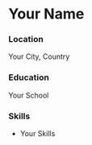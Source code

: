 # Your Name

### Location

Your City, Country

### Education

Your School

### Skills

- Your Skills